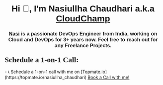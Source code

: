 <h1 align="center"><font face="Arial">Hi 👋, I'm Nasiullha Chaudhari a.k.a <a href="https://www.youtube.com/@cloudchamp/">CloudChamp</a></font></h1>
<h3 align="center"><font face="Arial"><a href="https://www.linkedin.com/in/nasiullha-chaudhari/" target="_blank" rel="noreferrer">Nasi</a> is a passionate DevOps Engineer from India, working on Cloud and DevOps for 3+ years now. Feel free to reach out for any Freelance Projects.</font></h3>

<!-- 1-on-1 Call Section -->
<!-- Schedule a 1-on-1 Call Section -->
<h3 align="left"><font size="+2" face="Verdana">Schedule a 1-on-1 Call:</font></h3>
<p align="left">
- 📞 Schedule a 1-on-1 call with me on [Topmate.io](https://topmate.io/nasiullha_chaudhari)
  <a href="https://topmate.io/nasiullha_chaudhari" target="_blank" rel="noreferrer"> Book a Call with me! </a>
</p>

<!-- GIF -->
